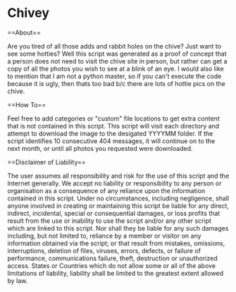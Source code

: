Chivey
======

==About==

Are you tired of all those adds and rabbit holes on the chive? Just want to see some hotties? Well this script was generated as a proof of concept that a person does not need to visit the chive site in person, but rather can get a copy of all the photos you wish to see at a blink of an eye. I would also like to mention that I am not a python master, so if you can't execute the code because it is ugly, then thats too bad b/c there are lots of hottie pics on the chive.

==How To==

Feel free to add categories or "custom" file locations to get extra content that is not contained in this script. This script will visit each directory and attempt to download the image to the desigated YYYYMM folder. If the script identifies 10 consecutive 404 messages, it will continue on to the next month, or until all photos you requested were downloaded.

==Disclaimer of Liability==

The user assumes all responsibility and risk for the use of this script and the Internet generally.  We accept no liability or responsibility to any person or organisation as a consequence of any reliance upon the information contained in this script.  Under no circumstances, including negligence, shall anyone involved in creating or maintaining this script be liable for any direct, indirect, incidental, special or consequential damages, or loss profits that result from the use or inability to use the script and/or any other script which are linked to this script.  Nor shall they be liable for any such damages including, but not limited to, reliance by a member or visitor on any information obtained via the script; or that result from mistakes, omissions, interruptions, deletion of files, viruses, errors, defects, or failure of performance, communications failure, theft, destruction or unauthorized access.   States or Countries which do not allow some or all of the above limitations of liability, liability shall be limited to the greatest extent allowed by law.




